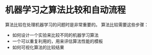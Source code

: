 # 机器学习之算法比较和自动流程

算法比较在处理机器学习的问题时是非常重要的。 算法比较需要这些步骤：
* 如何设计一个实验来比较不同的机器学习算法
* 一个可以重复利用的，用来评估算法性能的模板
* 如何可视化算法的比较结果